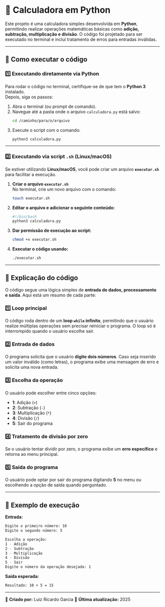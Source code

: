 # 🧮 Calculadora em Python  

Este projeto é uma calculadora simples desenvolvida em **Python**, permitindo realizar operações matemáticas básicas como **adição, subtração, multiplicação e divisão**. O código foi projetado para ser executado no terminal e inclui tratamento de erros para entradas inválidas.  

---

## 📌 Como executar o código  

### 1️⃣ Executando diretamente via Python  
Para rodar o código no terminal, certifique-se de que tem o **Python 3** instalado.  
Depois, siga os passos:  

1. Abra o terminal (ou prompt de comando).  
2. Navegue até a pasta onde o arquivo `calculadora.py` está salvo:  
   ```bash
   cd /caminho/para/o/arquivo
   ```  
3. Execute o script com o comando:  
   ```bash
   python3 calculadora.py
   ```  

---

### 2️⃣ Executando via script `.sh` (Linux/macOS)  
Se estiver utilizando **Linux/macOS**, você pode criar um arquivo **`executar.sh`** para facilitar a execução.  

1. **Criar o arquivo `executar.sh`**  
   No terminal, crie um novo arquivo com o comando:  
   ```bash
   touch executar.sh
   ```  

2. **Editar o arquivo e adicionar o seguinte conteúdo:**  
   ```sh
   #!/bin/bash
   python3 calculadora.py
   ```  

3. **Dar permissão de execução ao script:**  
   ```bash
   chmod +x executar.sh
   ```  

4. **Executar o código usando:**  
   ```bash
   ./executar.sh
   ```  

---

## 📜 Explicação do código  

O código segue uma lógica simples de **entrada de dados, processamento e saída**. Aqui está um resumo de cada parte:  

### 1️⃣ **Loop principal**  
O código roda dentro de um **loop `while` infinito**, permitindo que o usuário realize múltiplas operações sem precisar reiniciar o programa. O loop só é interrompido quando o usuário escolhe sair.  

### 2️⃣ **Entrada de dados**  
O programa solicita que o usuário **digite dois números**. Caso seja inserido um valor inválido (como letras), o programa exibe uma mensagem de erro e solicita uma nova entrada.  

### 3️⃣ **Escolha da operação**  
O usuário pode escolher entre cinco opções:  

- **1**: Adição (`+`)  
- **2**: Subtração (`-`)  
- **3**: Multiplicação (`*`)  
- **4**: Divisão (`/`)  
- **5**: Sair do programa  

### 4️⃣ **Tratamento de divisão por zero**  
Se o usuário tentar dividir por zero, o programa exibe um **erro específico** e retorna ao menu principal.  

### 5️⃣ **Saída do programa**  
O usuário pode optar por sair do programa digitando **5** no menu ou escolhendo a opção de saída quando perguntado.  

---

## 📝 Exemplo de execução  

**Entrada:**  
```bash
Digite o primeiro número: 10
Digite o segundo número: 5

Escolha a operação:
1 - Adição
2 - Subtração
3 - Multiplicação
4 - Divisão
5 - Sair
Digite o número da operação desejada: 1
```

**Saída esperada:**  
```bash
Resultado: 10 + 5 = 15
```

---

🔗 **Criado por:** Luiz Ricardo Garcia
📅 **Última atualização:** 2025  